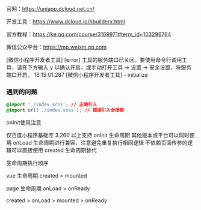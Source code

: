


官网：https://uniapp.dcloud.net.cn/

开发工具：https://www.dcloud.io/hbuilderx.html

官方教程：https://ke.qq.com/course/3169971#term_id=103296764

微信公众平台：https://mp.weixin.qq.com


[微信小程序开发者工具] [error] 工具的服务端口已关闭。要使用命令行调用工具，请在下方输入 y 以确认开启，或手动打开工具 -> 设置 -> 安全设置，将服务端口开启。
16:15:01.287 [微信小程序开发者工具] - initialize

### 遇到的问题
```css
@import './index.scss'; // 正确引入
@import url('./index.scss'); // 错误引入会报错

```




onInit使用注意

仅百度小程序基础库 3.260 以上支持 onInit 生命周期
其他版本或平台可以同时使用 onLoad 生命周期进行兼容，注意避免重复执行相同逻辑
不依赖页面传参的逻辑可以直接使用 created 生命周期替代


生命周期执行顺序
		
vue 生命周期 	created >  mounted

page 生命周期  onLoad > onReady 
	
created > onLoad >  mounted > onReady